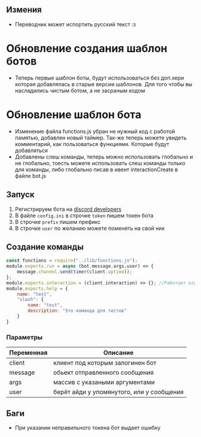 ## Измения ###
  * Переводчик может испортить русский текст :з
  # Обновление создания шаблон ботов
  + Теперь первые шаблон боты, будут использоваться без доп.хери которая добавлялась в старые версии шаблонов. Для того чтобы вы насладились чистым ботом, а не засраным кодом
  # Обновление шаблон бота
  + Изменение файла functions.js убран не нужный код с работой памятью, добавлен новый таймер. Так-же теперь можете увидеть комментарий, как пользоваться функциями. Которые будут добавляться
  + Добавлены слеш команды, теперь можно использовать глобально и не глобально, тоесть можете использовать слеш команды только для команды, либо глобально писав в ивент interactionCreate в файле bot.js

## Запуск
  1. Регистрируем бота на [discord developers](https://discord.com/developers/applications) 
  2. В файле `config.ini` в строчке `token` пишем токен бота
  3. В строчке `prefix` пишем префикс
  4. В строчке `user` по желанию можете поменять на свой ник

## Создание команды ##

```js
const functions = require("../lib/functions.js");
module.exports.run = async (bot,message,args,user) => {
    message.channel.send(timer(client.uptime));
};
module.exports.interaction = (client,interaction) => {}; //Работает отдельно, от глобальных слеш команд
module.exports.help = {
    name: "test",
    "slash": {
        name: "test",
        description: "Это команда для тестов"
    }
}
```

### Параметры ###
| Переменная | Описание                                  |
| ---------- | ----------------------------------------- |
| client     | клиент под которым залогинен бот          |
| message    | обьект отправленного сообщения            |
| args       | массив с указаными аргументами            |
| user       | берёт айди у упомянутого, или у сообщения |

## Баги ##
  + При указании неправильного токена бот выдает ошибку

## 